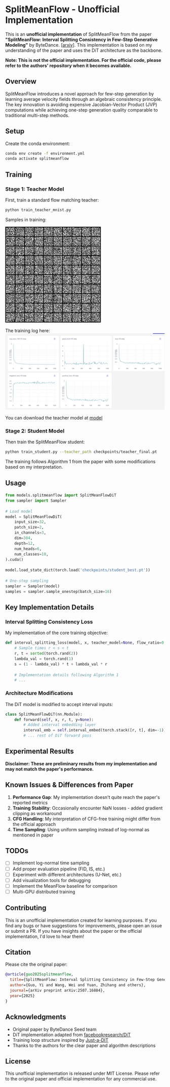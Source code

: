 # SplitMeanFlow - Unofficial Implementation


This is an **unofficial implementation** of SplitMeanFlow from the paper **"SplitMeanFlow: Interval Splitting Consistency in Few-Step Generative Modeling"** by ByteDance. [[arxiv](https://arxiv.org/abs/2507.16884)]. This implementation is based on my understanding of the paper and uses the DiT architecture as the backbone.

**Note: This is not the official implementation. For the official code, please refer to the authors' repository when it becomes available.**

## Overview

SplitMeanFlow introduces a novel approach for few-step generation by learning average velocity fields through an algebraic consistency principle. The key innovation is avoiding expensive Jacobian-Vector Product (JVP) computations while achieving one-step generation quality comparable to traditional multi-step methods.

## Setup

Create the conda environment:
```bash
conda env create -f environment.yml
conda activate splitmeanflow
```


## Training

### Stage 1: Teacher Model
First, train a standard flow matching teacher:
```bash
python train_teacher_mnist.py
```

Samples in training:

![Samples](assets/trajectory_cfg_5-99999.gif)

The training log here: ![training log comet](assets/mnist_log.png)

You can download the teacher model at [model](https://github.com/primepake/splitmeanflow/releases/tag/mnist)
### Stage 2: Student Model  
Then train the SplitMeanFlow student:
```bash
python train_student.py --teacher_path checkpoints/teacher_final.pt
```

The training follows Algorithm 1 from the paper with some modifications based on my interpretation.

## Usage

```python
from models.splitmeanflow import SplitMeanFlowDiT
from sampler import Sampler

# Load model
model = SplitMeanFlowDiT(
    input_size=32,
    patch_size=2,
    in_channels=3,
    dim=384,
    depth=12,
    num_heads=6,
    num_classes=10,
).cuda()

model.load_state_dict(torch.load('checkpoints/student_best.pt'))

# One-step sampling
sampler = Sampler(model)
samples = sampler.sample_onestep(batch_size=16)
```

## Key Implementation Details

### Interval Splitting Consistency Loss
My implementation of the core training objective:
```python
def interval_splitting_loss(model, x, teacher_model=None, flow_ratio=0.5):
    # Sample times r < s < t
    r, t = sorted(torch.rand(2))
    lambda_val = torch.rand(1)
    s = (1 - lambda_val) * t + lambda_val * r
    
    # Implementation details following Algorithm 1
    # ...
```

### Architecture Modifications
The DiT model is modified to accept interval inputs:
```python
class SplitMeanFlowDiT(nn.Module):
    def forward(self, x, r, t, y=None):
        # Added interval embedding layer
        interval_emb = self.interval_embed(torch.stack([r, t], dim=-1))
        # ... rest of DiT forward pass
```

## Experimental Results

**Disclaimer: These are preliminary results from my implementation and may not match the paper's performance.**


## Known Issues & Differences from Paper

1. **Performance Gap**: My implementation doesn't quite reach the paper's reported metrics
2. **Training Stability**: Occasionally encounter NaN losses - added gradient clipping as workaround
3. **CFG Handling**: My interpretation of CFG-free training might differ from the official approach
4. **Time Sampling**: Using uniform sampling instead of log-normal as mentioned in paper

## TODOs

- [ ] Implement log-normal time sampling
- [ ] Add proper evaluation pipeline (FID, IS, etc.)
- [ ] Experiment with different architectures (U-Net, etc.)
- [ ] Add visualization tools for debugging
- [ ] Implement the MeanFlow baseline for comparison
- [ ] Multi-GPU distributed training

## Contributing

This is an unofficial implementation created for learning purposes. If you find any bugs or have suggestions for improvements, please open an issue or submit a PR. If you have insights about the paper or the official implementation, I'd love to hear them!

## Citation

Please cite the original paper:
```bibtex
@article{guo2025splitmeanflow,
  title={SplitMeanFlow: Interval Splitting Consistency in Few-Step Generative Modeling},
  author={Guo, Yi and Wang, Wei and Yuan, Zhihang and others},
  journal={arXiv preprint arXiv:2507.16884},
  year={2025}
}
```

## Acknowledgments

- Original paper by ByteDance Seed team
- DiT implementation adapted from [facebookresearch/DiT](https://github.com/facebookresearch/DiT)
- Training loop structure inspired by [Just-a-DIT](https://github.com/ArchiMickey/Just-a-DiT)
- Thanks to the authors for the clear paper and algorithm descriptions

## License

This unofficial implementation is released under MIT License. Please refer to the original paper and official implementation for any commercial use.